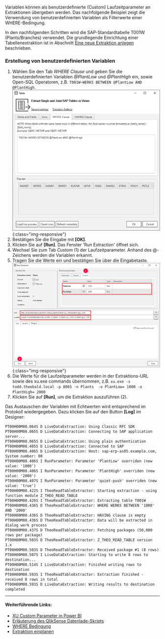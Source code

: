 Variablen können als benutzerdefinierte (Custom) Laufzeitparameter an Extraktionen übergeben werden.
Das nachfolgende Beispiel zeigt die Verwendung von benutzerdefinierten Variablen als Filterwerte einer WHERE-Bedingung.

In den nachfolgenden Schritten wird die SAP-Standardtabelle T001W (Plants/Branches) verwendet. Die grundlegende Einrichtung einer Tabellenextraktion ist in Abschnitt [Eine neue Extraktion anlegen](../erste-schritte/eine-neue-extraktion-anlegen) beschrieben.

### Erstellung von benutzerdefinierten Variablen

1. Wählen Sie den Tab *WHERE Clause* und geben Sie die benutzerdefinierten Variablen *@PlantLow* und *@PlantHigh* ein, sowie Open-SQL Operatoren, z.B. `T001W~WERKS BETWEEN @PlantLow AND @PlantHigh`.
![Extraction-User-Variables](/img/content/Extraction-User-Variables.png){:class="img-responsive"}
2. Bestätigen Sie die Eingabe mit **[OK]**.
3. Klicken Sie auf **[Run]**. Das Fenster 'Run Extraction' öffnet sich.
4. Wechsel Sie zum Tab *Custom* (1) der Laufzeitparameter. Anhand des @-Zeichens werden die Variablen erkannt.
5. Tragen Sie die Werte ein und bestätigen Sie über die Eingabetaste.
![Run-Extraction-Custom-Defined-Parameters](/img/content/Run-Extraction-Custom-Defined-Parameters.png){:class="img-responsive"}
6. Die Werte für die Laufzeitparameter werden in der Extraktions-URL sowie des xu.exe commands übernommen, z.B. `xu.exe -s todd.theobald.local -p 8065 -n Plants  -o PlantLow= 1000 -o PlantHigh= 2000`
7. Klicken Sie auf **[Run]**, um die Extraktion auszuführen (2).

Das Austauschen der Variablen mit Echtwerten wird entsprechend im Protokoll wiedergegeben. Dazu klicken Sie auf den Button **[Log]** im Designer:

``` text
PT00H00M00.064S D LiveDataExtraction: Using Classic RFC SDK
PT00H00M00.065S D LiveDataExtraction: Connecting to SAP application server...
PT00H00M00.065S D LiveDataExtraction: Using plain authentication
PT00H00M00.405S D LiveDataExtraction: Connected to SAP
PT00H00M00.406S D LiveDataExtraction: Host: sap-erp-as05.example.com, System number: 00
PT00H00M00.406S I RunParameter: Parameter 'PlantLow' overriden (new value: '1000')
PT00H00M00.406S I RunParameter: Parameter 'PlantHigh' overriden (new value: '2000')
PT00H00M00.407S I RunParameter: Parameter 'quiet-push' overriden (new value: 'true')
PT00H00M00.422S I TheoReadTableExtractor: Starting extraction - using function module Z_THEO_READ_TABLE
PT00H00M00.426S I TheoReadTableExtractor: Extracting table T001W
PT00H00M00.436S D TheoReadTableExtractor: WHERE WERKS BETWEEN '1000' AND '2000'
PT00H00M00.436S D TheoReadTableExtractor: HAVING clause is empty
PT00H00M00.436S D TheoReadTableExtractor: Data will be extracted in dialog work process
PT00H00M00.437S D TheoReadTableExtractor: Fetching packages (50,000 rows per package)
PT00H00M00.503S D TheoReadTableExtractor: Z_THEO_READ_TABLE version 1.x
PT00H00M00.503S D TheoReadTableExtractor: Received package #1 (8 rows)
PT00H00M00.507S I LiveDataExtraction: Starting to write 8 rows to destination...
PT00H00M00.514S I LiveDataExtraction: Finished writing rows to destination
PT00H00M00.593S I TheoReadTableExtractor: Extraction finished - received 8 rows in total
PT00H00M00.593S D LiveDataExtraction: Writing results to destination completed
```

****
#### Weiterführende Links:
- [XU Custom Parameter in Power BI](../xu-destinationen/Power-BI-Connector/pbi-xu-parameter)
- [Erläuterung des QlikSense Datenlade-Skripts](../xu-destinationen/qlik/einstellungen_in_qlik_sense#erläuterung-des-qliksense-datenlade-skripts)
- [WHERE Bedingung](../table/where-bedingung)
- [Extraktion einplanen](./extraktion_einplanen)
